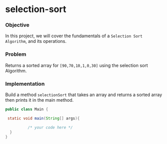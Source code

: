 # selection-sort


### Objective

In this project, we will cover the fundamentals of a `Selection Sort Algorithm`, and its operations.


### Problem

 Returns a sorted array for `[90,70,10,1,0,30]` using the selection sort Algorithm.

### Implementation

Build a method `selectionSort` that takes an array and returns a sorted array then prints it in the main method.

```java
public class Main {

 static void main(String[] args){

          /* your code here */
  }
}
```
